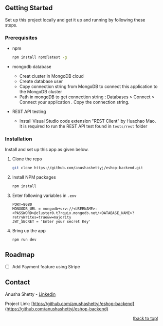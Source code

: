 <!-- GETTING STARTED -->
<a name="readme-top"></a>
## Getting Started

Set up this project locally and get it up and running by following these steps.


### Prerequisites

* npm
  ```sh
  npm install npm@latest -g
  ```
* mongodb database
    * Creat cluster in MongoDB cloud
    * Create database user
    * Copy connection string from MongoDB to connect this application to the MongoDB cluster
    * Path in mongoDB to get connection string : Databases > Connect > Connect your application . Copy the connection string.

* REST API testing
    * Install Visual Studio code extension "REST Client" by Huachao Mao. It is required to run the REST API test found in `tests/rest` folder

### Installation

Install and set up this app as given below.

1. Clone the repo
   ```sh
   git clone https://github.com/anushashettyj/eshop-backend.git
   ```
2. Install NPM packages
   ```sh
   npm install
   ```
3. Enter following variables in `.env`
   ```env
   PORT=8080
   MONGODB_URL = mongodb+srv://<USERNAME>:<PASSWORD>@cluster0.t7rquix.mongodb.net/<DATABASE_NAME>?retryWrites=true&w=majority
   JWT_SECRET = 'Enter your secret Key'
   ```
4. Bring up the app
   ```js
   npm run dev
   ```


<!-- ROADMAP -->
## Roadmap

- [ ] Add Payment feature using Stripe


<!-- CONTACT -->
## Contact

Anusha Shetty - [Linkedin](https://www.linkedin.com/in/anusha-shetty-17a97589)

Project Link: [https://github.com/anushashettyj/eshop-backend](https://github.com/anushashettyj/eshop-backend)

<p align="right">(<a href="#readme-top">back to top</a>)</p>